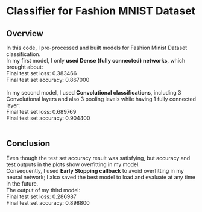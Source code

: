 # Classifier for Fashion MNIST Dataset<br>
## **Overview**
In this code, I pre-processed and built models for Fashion Minist Dataset classification.<br>
In my first model, I only **used Dense (fully connected) networks**, which brought about:<br>
Final test set loss: 0.383466<br>
Final test set accuracy: 0.867000<br>
<br>
In my second model, I used **Convolutional classifications**, including 3 Convolutional layers and also 3 pooling levels while having 1 fully connected layer:<br>
Final test set loss: 0.689769<br>
Final test set accuracy: 0.904400<br>
<br>
## **Conclusion**<br>
Even though the test set accuracy result was satisfying, but accuracy and test outputs in the plots show overfitting in my model.<br>
Consequently, I used **Early Stopping callback** to avoid overfitting in my neural network; I also saved the best model to load and evaluate at any time in the future.<br>
The output of my third model:<br>
Final test set loss: 0.286987<br>
Final test set accuracy: 0.898800<br>
